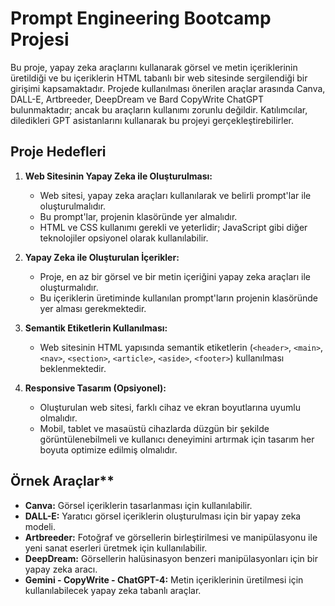# Prompt Engineering Bootcamp Projesi

Bu proje, yapay zeka araçlarını kullanarak görsel ve metin içeriklerinin üretildiği ve bu içeriklerin HTML tabanlı bir web sitesinde sergilendiği bir girişimi kapsamaktadır. Projede kullanılması önerilen araçlar arasında Canva, DALL-E, Artbreeder, DeepDream ve Bard CopyWrite ChatGPT bulunmaktadır; ancak bu araçların kullanımı zorunlu değildir. Katılımcılar, diledikleri GPT asistanlarını kullanarak bu projeyi gerçekleştirebilirler.

## Proje Hedefleri

1. **Web Sitesinin Yapay Zeka ile Oluşturulması:**
   - Web sitesi, yapay zeka araçları kullanılarak ve belirli prompt'lar ile oluşturulmalıdır.
   - Bu prompt'lar, projenin klasöründe yer almalıdır.
   - HTML ve CSS kullanımı gerekli ve yeterlidir; JavaScript gibi diğer teknolojiler opsiyonel olarak kullanılabilir.

2. **Yapay Zeka ile Oluşturulan İçerikler:**
   - Proje, en az bir görsel ve bir metin içeriğini yapay zeka araçları ile oluşturmalıdır.
   - Bu içeriklerin üretiminde kullanılan prompt'ların projenin klasöründe yer alması gerekmektedir.

3. **Semantik Etiketlerin Kullanılması:**
   - Web sitesinin HTML yapısında semantik etiketlerin (`<header>`, `<main>`, `<nav>`, `<section>`, `<article>`, `<aside>`, `<footer>`) kullanılması beklenmektedir.

4. **Responsive Tasarım (Opsiyonel):**
   - Oluşturulan web sitesi, farklı cihaz ve ekran boyutlarına uyumlu olmalıdır.
   - Mobil, tablet ve masaüstü cihazlarda düzgün bir şekilde görüntülenebilmeli ve kullanıcı deneyimini artırmak için tasarım her boyuta optimize edilmiş olmalıdır.

## Örnek Araçlar**
- **Canva:** Görsel içeriklerin tasarlanması için kullanılabilir.
- **DALL-E:** Yaratıcı görsel içeriklerin oluşturulması için bir yapay zeka modeli.
- **Artbreeder:** Fotoğraf ve görsellerin birleştirilmesi ve manipülasyonu ile yeni sanat eserleri üretmek için 
kullanılabilir.
- **DeepDream:** Görsellerin halüsinasyon benzeri manipülasyonları için bir yapay zeka aracı.
- **Gemini - CopyWrite - ChatGPT-4:** Metin içeriklerinin üretilmesi için kullanılabilecek yapay zeka tabanlı araçlar.
